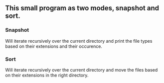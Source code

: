 ## This small program as two modes, snapshot and sort.

### Snapshot
Will iterate recursively over the current directory and print the file types based on their extensions and their occurence.

### Sort
Will iterate recursively over the current directory and move the files based on their extensions in the right directory.